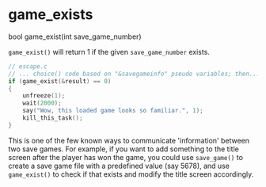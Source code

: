 # game_exists

<Prototype>bool game_exist(int save_game_number)</Prototype>

`game_exist()` will return 1 if the given `save_game_number` exists.

```c
// escape.c
// ... choice() code based on "&savegameinfo" pseudo variables; then...
if (game_exist(&result) == 0)
{
    unfreeze(1);
    wait(2000);
    say("Wow, this loaded game looks so familiar.", 1);
    kill_this_task();
}
```

This is one of the few known ways to communicate 'information' between two save games. For example, if you want to add something to the title screen after the player has won the game, you could use `save_game()` to create a save game file with a predefined value (say 5678), and use `game_exist()` to check if that exists and modify the title screen accordingly.
